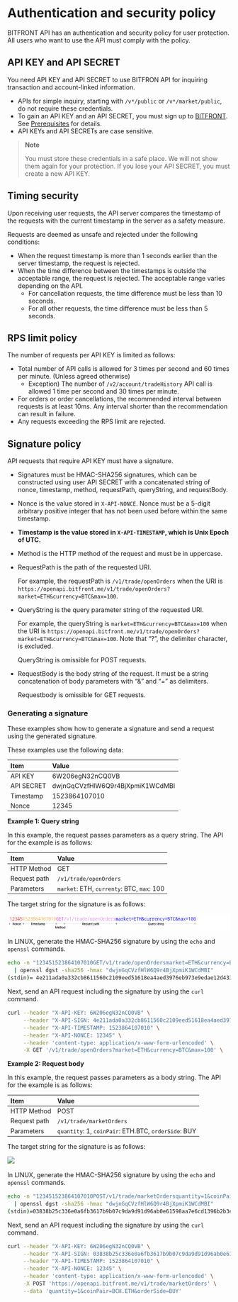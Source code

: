 # Authentication and security policy

BITFRONT API has an authentication and security policy for user protection.
All users who want to use the API must comply with the policy.

## API KEY and API SECRET

You need API KEY and API SECRET to use BITFRON API for inquiring transaction and account-linked information.

  - APIs for simple inquiry, starting with `/v*/public` or `/v*/market/public`, do not require these credentials.
  - To gain an API KEY and an API SECRET, you must sign up to [BITFRONT](http://bitfront.me). See [Prerequisites](/1_Overview.md#prerequisites) for details.
  - API KEYs and API SECRETs are case sensitive.

> **Note**
>
> You must store these credentials in a safe place. We will not show them again for your protection. If you lose your API SECRET, you must create a new API KEY.


## Timing security

Upon receiving user requests, the API server compares the timestamp of the requests with the current timestamp in the server as a safety measure.

Requests are deemed as unsafe and rejected under the following conditions:

  - When the request timestamp is more than 1 seconds earlier than the server timestamp, the request is rejected.
  - When the time difference between the timestamps is outside the acceptable range, the request is rejected. The acceptable range varies depending on the API.
      - For cancellation requests, the time difference must be less than 10 seconds.
      - For all other requests, the time difference must be less than 5 seconds.

## RPS limit policy

The number of requests per API KEY is limited as follows:

  - Total number of API calls is allowed for 3 times per second and 60 times per minute. (Unless agreed otherwise)
      - Exception) The number of `/v2/account/tradeHistory` API call is allowed 1 time per second and 30 times per minute.
  - For orders or order cancellations, the recommended interval between requests is at least 10ms. Any interval shorter than the recommendation can result in failure.
  - Any requests exceeding the RPS limit are rejected.

## Signature policy

API requests that require API KEY must have a signature.

  - Signatures must be HMAC-SHA256 signatures, which can be constructed using user API SECRET with a concatenated string of nonce, timestamp, method, requestPath, queryString, and requestBody.

  - Nonce is the value stored in `X-API-NONCE`. Nonce must be a 5-digit arbitrary positive integer that has not been used before within the same timestamp.

  - **Timestamp is the value stored in `X-API-TIMESTAMP`, which is Unix Epoch of UTC.**

  - Method is the HTTP method of the request and must be in uppercase.

  - RequestPath is the path of the requested URI.

    For example, the requestPath is `/v1/trade/openOrders` when the URI is `https://openapi.bitfront.me/v1/trade/openOrders?market=ETH&currency=BTC&max=100`.

  - QueryString is the query parameter string of the requested URI.

    For example, the queryString is `market=ETH&currency=BTC&max=100` when the URI is `https://openapi.bitfront.me/v1/trade/openOrders?market=ETH&currency=BTC&max=100`.
    Note that “?”, the delimiter character, is excluded.

    QueryString is omissible for POST requests.

  - RequestBody is the body string of the request. It must be a string concatenation of body parameters with “&” and “=” as delimiters.

    Requestbody is omissible for GET requests.

### Generating a signature

These examples show how to generate a signature and send a request using the generated signature.

These examples use the following data:

| **Item**   | **Value**                        |
| :--------- | :------------------------------- |
| API KEY    | 6W206egN32nCQ0VB                 |
| API SECRET | dwjnGqCVzfHlW6Q9r4BjXpmiK1WCdMBI |
| Timestamp  | 1523864107010                    |
| Nonce      | 12345                            |

**Example 1: Query string**

In this example, the request passes parameters as a query string.
The API for the example is as follows:

| **Item**     | **Value**                          |
| :----------- | :--------------------------------- |
| HTTP Method  | GET                                |
| Request path | `/v1/trade/openOrders`             |
| Parameters   | `market`: ETH, `currenty`: BTC, `max`: 100 |

The target string for the signature is as follows:

![](images/signature_ex1.png)

In LINUX, generate the HMAC-SHA256 signature by using the `echo` and `openssl` commands.

``` bash
echo -n "123451523864107010GET/v1/trade/openOrdersmarket=ETH&currency=BTC&max=100" \
  | openssl dgst -sha256 -hmac "dwjnGqCVzfHlW6Q9r4BjXpmiK1WCdMBI"
(stdin)= 4e211ada0a332cb8611560c2109eed51618ea4aed3976eb973e9edae12d433e4
```

Next, send an API request including the signature by using the `curl` command.

``` bash
curl --header "X-API-KEY: 6W206egN32nCQ0VB" \
     --header "X-API-SIGN: 4e211ada0a332cb8611560c2109eed51618ea4aed3976eb973e9edae12d433e4" \
     --header "X-API-TIMESTAMP: 1523864107010" \
     --header "X-API-NONCE: 12345" \
     --header 'content-type: application/x-www-form-urlencoded' \
     -X GET '/v1/trade/openOrders?market=ETH&currency=BTC&max=100' \
```

**Example 2: Request body**

In this example, the request passes parameters as a body string.
The API for the example is as follows:

| **Item**     | **Value**                                            |
| :----------- | :--------------------------------------------------- |
| HTTP Method  | POST                                                 |
| Request path | `/v1/trade/marketOrders`                             |
| Parameters   | `quantity`: 1, `coinPair`: ETH.BTC, `orderSide`: BUY |

The target string for the signature is as follows:

![](images/signature_ex2.png)

In LINUX, generate the HMAC-SHA256 signature by using the `echo` and `openssl` commands.

``` bash
echo -n "123451523864107010POST/v1/trade/marketOrdersquantity=1&coinPair=BCH.ETH&orderSide=BUY" \
  | openssl dgst -sha256 -hmac "dwjnGqCVzfHlW6Q9r4BjXpmiK1WCdMBI"
(stdin)=03838b25c336e0a6fb3617b9b07c9da9d91d96ab0e61598aa7e6cd1396b2b3ef
```

Next, send an API request including the signature by using the `curl` command.

``` bash
curl --header "X-API-KEY: 6W206egN32nCQ0VB" \
     --header "X-API-SIGN: 03838b25c336e0a6fb3617b9b07c9da9d91d96ab0e61598aa7e6cd1396b2b3ef" \
     --header "X-API-TIMESTAMP: 1523864107010" \
     --header "X-API-NONCE: 12345" \
     --header 'content-type: application/x-www-form-urlencoded' \
     -X POST 'https://openapi.bitfront.me/v1/trade/marketOrders' \
     --data 'quantity=1&coinPair=BCH.ETH&orderSide=BUY'
```
